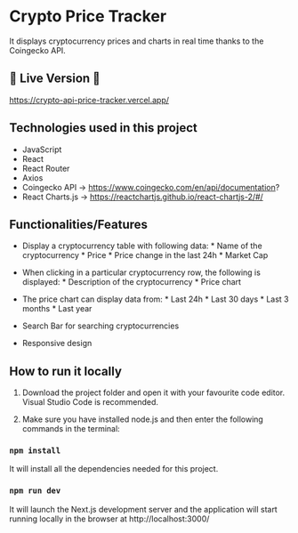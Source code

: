 # Crypto Price Tracker

It displays cryptocurrency prices and charts in real time thanks to the Coingecko API.

## 🚀 Live Version 🚀

https://crypto-api-price-tracker.vercel.app/

## Technologies used in this project

* JavaScript
* React
* React Router
* Axios
* Coingecko API -> https://www.coingecko.com/en/api/documentation?
* React Charts.js -> https://reactchartjs.github.io/react-chartjs-2/#/

## Functionalities/Features

* Display a cryptocurrency table with following data:
      * Name of the cryptocurrency
      * Price
      * Price change in the last 24h
      * Market Cap
      
* When clicking in a particular cryptocurrency row, the following is displayed:
      * Description of the cryptocurrency
      * Price chart
      
* The price chart can display data from:
      * Last 24h
      * Last 30 days
      * Last 3 months
      * Last year

* Search Bar for searching cryptocurrencies
   
* Responsive design
      

## How to run it locally

1. Download the project folder and open it with your favourite code editor. Visual Studio Code is recommended.

2. Make sure you have installed node.js and then enter the following commands in the terminal:

### `npm install`

It will install all the dependencies needed for this project.

### `npm run dev`
It will launch the Next.js development server and the application will start running locally in the browser at http://localhost:3000/
